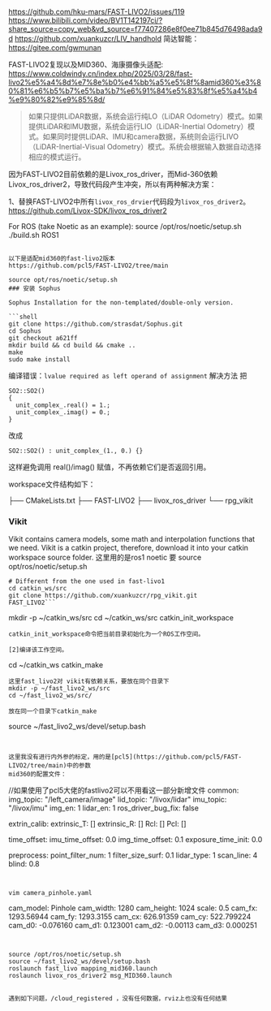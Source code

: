 https://github.com/hku-mars/FAST-LIVO2/issues/119
https://www.bilibili.com/video/BV1T142197ci/?share_source=copy_web&vd_source=f77407286e8f0ee71b845d76498ada9d
https://github.com/xuankuzcr/LIV_handhold
简达智能：
https://gitee.com/gwmunan

 FAST-LIVO2复现以及MID360、海康摄像头适配:
https://www.coldwindy.cn/index.php/2025/03/28/fast-livo2%e5%a4%8d%e7%8e%b0%e4%bb%a5%e5%8f%8amid360%e3%80%81%e6%b5%b7%e5%ba%b7%e6%91%84%e5%83%8f%e5%a4%b4%e9%80%82%e9%85%8d/


> 如果只提供LiDAR数据，系统会运行纯LO（LiDAR Odometry）模式。如果提供LiDAR和IMU数据，系统会运行LIO（LiDAR-Inertial Odometry）模式。如果同时提供LiDAR、IMU和camera数据，系统则会运行LIVO（LiDAR-Inertial-Visual Odometry）模式。系统会根据输入数据自动选择相应的模式运行。


因为FAST-LIVO2目前依赖的是Livox_ros_driver，而Mid-360依赖Livox_ros_driver2，导致代码段产生冲突，所以有两种解决方案：

1、替换FAST-LIVO2中所有`livox_ros_drvier`代码段为`livox_ros_driver2`。
https://github.com/Livox-SDK/livox_ros_driver2


For ROS (take Noetic as an example):
source /opt/ros/noetic/setup.sh
./build.sh ROS1


```

以下是适配mid360的fast-livo2版本
https://github.com/pcl5/FAST-LIVO2/tree/main

source opt/ros/noetic/setup.sh
### 安装 Sophus

Sophus Installation for the non-templated/double-only version.

```shell
git clone https://github.com/strasdat/Sophus.git
cd Sophus
git checkout a621ff
mkdir build && cd build && cmake ..
make
sudo make install
```
编译错误：`lvalue required as left operand of assignment`
解决方法
把
```
SO2::SO2()
{
  unit_complex_.real() = 1.;
  unit_complex_.imag() = 0.;
}
```
改成
```
SO2::SO2() : unit_complex_(1., 0.) {}
```

这样避免调用 real()/imag() 赋值，不再依赖它们是否返回引用。


workspace文件结构如下：

├── CMakeLists.txt 
├── FAST-LIVO2
├── livox_ros_driver
└── rpg_vikit


### Vikit

Vikit contains camera models, some math and interpolation functions that we need. Vikit is a catkin project, therefore, download it into your catkin workspace source folder.
这里用的是ros1 noetic
要 source opt/ros/noetic/setup.sh
```shell
# Different from the one used in fast-livo1
cd catkin_ws/src
git clone https://github.com/xuankuzcr/rpg_vikit.git 
FAST_LIVO2```

```
mkdir -p ~/catkin_ws/src
cd ~/catkin_ws/src
catkin_init_workspace
```
catkin_init_workspace命令把当前目录初始化为一个ROS工作空间。

[2]编译该工作空间。
```
cd ~/catkin_ws
catkin_make
```
这里fast_livo2对 vikit有依赖关系，要放在同个目录下
mkdir -p ~/fast_livo2_ws/src
cd ~/fast_livo2_ws/src/

放在同一个目录下catkin_make

```
source ~/fast_livo2_ws/devel/setup.bash
```


这里我没有进行内外参的标定，用的是[pcl5](https://github.com/pcl5/FAST-LIVO2/tree/main)中的参数
mid360的配置文件：

```
//如果使用了pcl5大佬的fastlivo2可以不用看这一部分新增文件
common:
  img_topic: "/left_camera/image"
  lid_topic: "/livox/lidar"
  imu_topic: "/livox/imu"
  img_en: 1
  lidar_en: 1
  ros_driver_bug_fix: false
 
extrin_calib:
  extrinsic_T: []
  extrinsic_R: []
  Rcl: []
  Pcl: []
 
time_offset:
 imu_time_offset: 0.0
 img_time_offset: 0.1
 exposure_time_init: 0.0
 
preprocess:
 point_filter_num: 1
 filter_size_surf: 0.1
 lidar_type: 1
 scan_line: 4
 blind: 0.8

 
```


vim camera_pinhole.yaml
```

cam_model: Pinhole
cam_width: 1280
cam_height: 1024
scale: 0.5
cam_fx: 1293.56944
cam_fy: 1293.3155
cam_cx: 626.91359
cam_cy: 522.799224
cam_d0: -0.076160
cam_d1: 0.123001
cam_d2: -0.00113
cam_d3: 0.000251

```


source /opt/ros/noetic/setup.sh
source ~/fast_livo2_ws/devel/setup.bash
roslaunch fast_livo mapping_mid360.launch
roslaunch livox_ros_driver2 msg_MID360.launch


遇到如下问题，/cloud_registered ，没有任何数据，rviz上也没有任何结果


